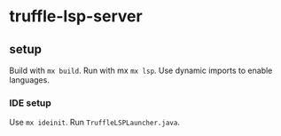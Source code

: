 # truffle-lsp-server

## setup
Build with `mx build`. Run with mx `mx lsp`. Use dynamic imports to enable languages.

### IDE setup
Use `mx ideinit`. Run `TruffleLSPLauncher.java`.
